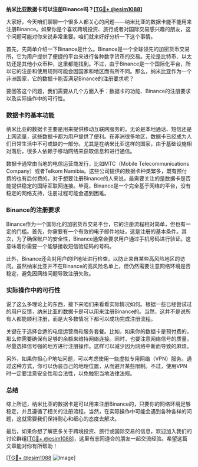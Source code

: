 **纳米比亚数据卡可以注册Binance吗？[[TG💪+ @esim1088](https://t.me/s/esim1088)]**

大家好，今天咱们聊聊一个很多人都关心的问题——纳米比亚的数据卡能不能用来注册Binance。如果你是个喜欢跨境投资、旅行或者对国际交易感兴趣的朋友，这个问题可能对你来说非常重要。咱们就来好好分析一下这个事情。

首先，先简单介绍一下Binance是什么。Binance是一个全球领先的加密货币交易所，它为用户提供了便捷的平台来进行各种数字货币的交易。无论是比特币、以太坊还是其他小众币种，这里都能找到。不过，由于Binance是一个国际化平台，所以它的注册和使用规则可能会因国家和地区而有所不同。那么，纳米比亚作为一个非洲国家，它的数据卡能否满足Binance的注册要求呢？

要回答这个问题，我们需要从几个方面入手：数据卡的功能、Binance的注册要求以及实际操作中的可行性。

### 数据卡的基本功能

纳米比亚的数据卡主要是用来提供移动互联网服务的。无论是本地通话、短信还是上网流量，这些数据卡都为用户提供了便利。在非洲很多地区，数据卡已经成为人们日常生活中不可或缺的一部分。尤其是在纳米比亚这样的国家，由于基础设施相对落后，很多人依赖于移动网络来获取信息和进行通信。

数据卡通常由当地的电信运营商发行，比如MTC（Mobile Telecommunications Company）或者Telkom Namibia。这些公司提供的数据卡种类繁多，既有预付费的也有后付费的。对于想要注册Binance的人来说，最需要关注的是数据卡是否能提供稳定的国际互联网连接。毕竟，Binance是一个完全基于网络的平台，没有稳定的网络支持，注册过程可能会遇到困难。

### Binance的注册要求

Binance作为一个国际化的加密货币交易平台，它的注册流程相对简单，但也有一定的门槛。首先，你需要有一个有效的电子邮件地址，这是注册的基本条件。其次，为了确保账户的安全性，Binance通常会要求用户通过手机号码进行验证。这意味着你需要一个能够接收短信验证码的号码。

此外，Binance还会对用户的IP地址进行检查，以防止来自某些高风险地区的访问。虽然纳米比亚并不在Binance的高风险名单上，但仍然需要注意网络环境是否稳定，避免因网络问题导致注册失败。

### 实际操作中的可行性

说了这么多理论上的东西，接下来咱们来看看实际情况如何。根据一些已经尝试过的用户反馈，纳米比亚的数据卡是可以用来注册Binance的。当然，这并不是说所有人都能顺利注册，而是大多数情况下都可以成功完成注册流程。

关键在于选择合适的电信运营商和服务套餐。比如，如果你的数据卡是预付费的，那么你需要确保有足够的余额来维持网络连接。同时，也要注意网络信号的质量，尽量选择信号强的地方进行注册操作。这样可以减少因为网络中断而导致的麻烦。

另外，如果你担心IP地址问题，可以考虑使用一些虚拟专用网络（VPN）服务。通过这种方式，你可以伪装自己的地理位置，从而避开某些限制。不过，使用VPN时一定要注意安全性和合法性，以免触犯当地法律法规。

### 总结

综上所述，纳米比亚的数据卡是可以用来注册Binance的，只要你的网络环境足够稳定，并且遵循了相关的注册流程。当然，在实际操作中可能会遇到各种各样的问题，这就需要我们保持耐心和细心的态度去解决。

最后，如果你想了解更多关于跨境投资、旅行或国际交易的信息，欢迎加入我们的讨论群组[[TG💪+ @esim1088](https://t.me/s/esim1088)]，这里有志同道合的朋友一起交流经验。希望这篇文章能对你有所帮助！

[[TG💪+ @esim1088](https://t.me/s/esim1088) ![Image](https://i.postimg.cc/4NQfJmqS/Snipaste-2025-05-13-00-14-12.png)]